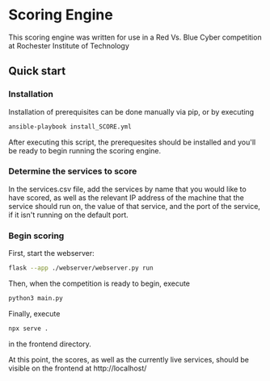 # Scoring Engine

This scoring engine was written for use in a Red Vs. Blue Cyber competition at Rochester Institute of Technology

## Quick start 

### Installation

Installation of prerequisites can be done manually via pip, or by executing
```bash
ansible-playbook install_SCORE.yml
```
After executing this script, the prerequesites should be installed and you'll be ready to begin running the scoring engine.

### Determine the services to score

In the services.csv file, add the services by name that you would like to have scored, as well as the relevant IP address of the machine that the service should run on, the value of that service, and the port of the service, if it isn't running on the default port.

### Begin scoring

First, start the webserver:
```bash
flask --app ./webserver/webserver.py run
```
Then, when the competition is ready to begin, execute
```bash
python3 main.py
```
Finally, execute
```bash
npx serve .
```
in the frontend directory.

At this point, the scores, as well as the currently live services, should be visible on the frontend at http://localhost/

